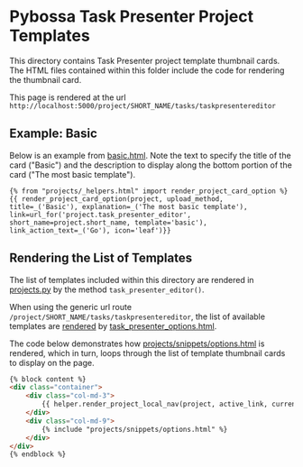 Pybossa Task Presenter Project Templates
========================================

This directory contains Task Presenter project template thumbnail cards. The HTML files contained within this folder include the code for rendering the thumbnail card.

This page is rendered at the url `http://localhost:5000/project/SHORT_NAME/tasks/taskpresentereditor`

## Example: Basic

Below is an example from [basic.html](basic.html). Note the text to specify the title of the card ("Basic") and the description to display along the bottom portion of the card ("The most basic template").

```
{% from "projects/_helpers.html" import render_project_card_option %}
{{ render_project_card_option(project, upload_method, title=_('Basic'), explanation=_('The most basic template'), link=url_for('project.task_presenter_editor', short_name=project.short_name, template='basic'), link_action_text=_('Go'), icon='leaf')}}
```

## Rendering the List of Templates

The list of templates included within this directory are rendered in [projects.py](https://github.com/bloomberg/pybossa/blob/master/pybossa/view/projects.py#L425) by the method `task_presenter_editor()`.

When using the generic url route `/project/SHORT_NAME/tasks/taskpresentereditor`, the list of available templates are [rendered](https://github.com/bloomberg/pybossa/blob/master/pybossa/view/projects.py#L510) by [task_presenter_options.html](https://github.com/bloomberg/pybossa-default-theme/blob/master/templates/projects/task_presenter_options.html).

The code below demonstrates how [projects/snippets/options.html](https://github.com/bloomberg/pybossa-default-theme/blob/master/templates/projects/snippets/options.html#L10-L14) is rendered, which in turn, loops through the list of template thumbnail cards to display on the page.

```html
{% block content %}
<div class="container">
    <div class="col-md-3">
        {{ helper.render_project_local_nav(project, active_link, current_user, pro_features, upload_method) }}
    </div>
    <div class="col-md-9">
        {% include "projects/snippets/options.html" %}
    </div>
</div>
{% endblock %}
```
